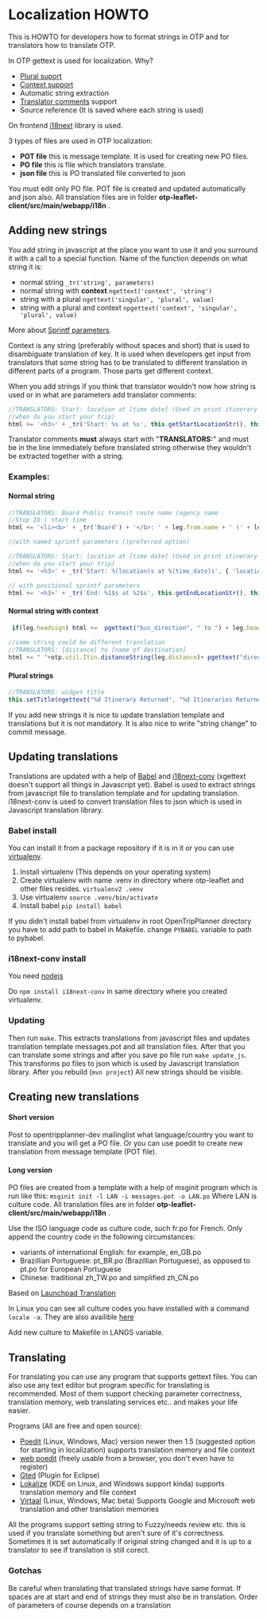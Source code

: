 # Localization HOWTO


This is HOWTO for developers how to format strings in OTP and for translators how to translate OTP.

In OTP gettext is used for localization. Why?

- [Plural suport](http://pology.nedohodnik.net/doc/user/en_US/ch-poformat.html#sec-poplurals)
- [Context support](http://pology.nedohodnik.net/doc/user/en_US/ch-poformat.html#sec-poautocmnt)
- Automatic string extraction
- [Translator comments](http://pology.nedohodnik.net/doc/user/en_US/ch-poformat.html#sec-poautocmnt) support
- Source reference (It is saved where each string is used)

On frontend [i18next](http://i18next.com) library is used.

3 types of files are used in OTP localization:
- **POT file** this is message template. It is used for creating new PO files.
- **PO file** this is file which translators translate.
- **json file** this is PO translated file converted to json

You must edit only PO file. POT file is created and updated automatically and json also.
All translation files are in folder **otp-leaflet-client/src/main/webapp/i18n** .

Adding new strings
------------------

You add string in javascript at the place you want to use it and you surround it with a call to a special function. Name of the function depends on what string it is:

- normal string `_tr('string', parameters)`
- normal string with **context** `ngettext('context', 'string')`
- string with a plural `ngettext('singular', 'plural', value)`
- string with a plural and context `npgettext('context', 'singular', 'plural', value)`

More about [Sprintf parameters](http://www.diveintojavascript.com/projects/javascript-sprintf).

Context is any string (preferably without spaces and short) that is used to disambiguate translation of key. It is used when developers get input from translators that some string has to be translated to different translation in different parts of a program. Those parts get different context.

When you add strings if you think that translator wouldn't now how string is used or in what are parameters add translator comments:
```javascript
//TRANSLATORS: Start: location at [time date] (Used in print itinerary  
//when do you start your trip)                                          
html += '<h3>' + _tr('Start: %s at %s', this.getStartLocationStr(), this.getStartTimeStr()) + '</h3>';
```
Translator comments **must** always start with "**TRANSLATORS:**" and must be in the line immediately before translated string otherwise they wouldn't be extracted together with a string.

### Examples:

#### Normal string
```javascript
//TRANSLATORS: Board Public transit route name (agency name     
//Stop ID ) start time                                          
html += '<li><b>' + _tr('Board') + '</b>: ' + leg.from.name + ' (' + leg.from.stopId.agencyId + ' Stop ID #' +

//with named sprintf parameters ()preferred option)

//TRANSLATORS: Start: location at [time date] (Used in print itinerary  
//when do you start your trip)                                          
html += '<h3>' + _tr('Start: %(location)s at %(time_date)s', { 'location': this.getStartLocationStr(), 'time_date': this.getStartTimeStr()}) + '</h3>';

// with positional sprintf parameters
html += '<h3>' + _tr('End: %1$s at %2$s', this.getEndLocationStr(), this.getEndTimeStr())+'</h3>';
```



#### Normal string with context
```javascript
 if(leg.headsign) html +=  pgettext("bus_direction", " to ") + leg.headsign;
 
//same string could be different translation
//TRANSLATORS: [distance] to [name of destination]              
html += " "+otp.util.Itin.distanceString(leg.distance)+ pgettext("direction", " to ")+leg.to.name;

```

#### Plural strings

```javascript
//TRANSLATORS: widget title                                             
this.setTitle(ngettext("%d Itinerary Returned", "%d Itineraries Returned", this.itineraries.length));
```

If you add new strings it is nice to update translation template and translations but it is not mandatory. It is also nice to write "string change" to commit message.

Updating translations
---------------------
Translations are updated with a help of [Babel](http://babel.pocoo.org/) and [i18next-conv](https://github.com/jamuhl/i18next-gettext-converter) (xgettext doesn't support all things in Javascript yet).
Babel is used to extract strings from javascript file to translation template and for updating translation. i18next-conv is used to convert translation files to json which is used in Javascript translation library.

### Babel install
You can install it from a package repository if it is in it or you can use [virtualenv](http://simononsoftware.com/virtualenv-tutorial/).
1. Install virtualenv (This depends on your operating system)
2. Create virtualenv with name .venv in directory where otp-leaflet and other files resides. `virtualenv2 .venv`
3. Use virtualenv `source .venv/bin/activate`
3. Install babel `pip install babel`

If you didn't install babel from virtualenv in root OpenTripPlanner directory you have to add path to babel in Makefile. change `PYBABEL` variable to path to pybabel.

### i18next-conv install
You need [nodejs](http://nodejs.org/)

Do `npm install i18next-conv` in same directory where you created virtualenv.

### Updating

Then run `make`. This extracts translations from javascript files and updates translation template messages.pot and all translation files.
After that you can translate some strings and after you save po file run
`make update_js`. This transforms po files to json which is used by Javascript translation library. After you rebuild (`mvn project`) All new strings should be visible.

## Creating new translations

#### Short version

Post to opentripplanner-dev mailinglist what language/country you want to translate and you will get a PO file. Or you can use poedit to create new translation from message template (POT file).

#### Long version

PO files are created from a template with a help of msginit program which is run like this:
`msginit init -l LAN -i messages.pot -o LAN.po`
Where LAN is culture code.
All translation files are in folder **otp-leaflet-client/src/main/webapp/i18n** .

Use the ISO language code as culture code, such fr.po for French. Only append the country code in the following circumstances:

- variants of international English: for example, en_GB.po
- Brazillian Portuguese: pt_BR.po (Brazillian Portuguese), as opposed to pt.po for European Portuguese
- Chinese: traditional zh_TW.po and simplified zh_CN.po

Based on [Launchpad Translation](https://help.launchpad.net/Translations/YourProject/ImportingTranslations)

In Linux you can see all culture codes you have installed with a command `locale -a`. They are also availible [here](http://download1.parallels.com/SiteBuilder/Windows/docs/3.2/en_US/sitebulder-3.2-win-sdk-localization-pack-creation-guide/30801.htm)

Add new culture to Makefile in LANGS variable.

## Translating
For translating you can use any program that supports gettext files. You can also use any text editor but program specific for translating is recommended. Most of them support checking parameter correctness, translation memory, web translating services etc.. and makes your life easier.

Programs (All are free and open source):

- [Poedit](http://poedit.net/) (Linux, Windows, Mac) version newer then 1.5 (suggested option for starting in localization) supports translation memory and file context
- [web poedit](https://localise.biz/free/poedit) (freely usable from a browser, you don't even have to register)
- [Gted](http://www.gted.org/) (Plugin for Eclipse)
- [Lokalize](http://userbase.kde.org/Lokalize) (KDE on Linux, and Windows support kinda) supports translation memory and file context
- [Virtaal](http://virtaal.translatehouse.org/index.html) (Linux, Windows, Mac beta) Supports Google and Microsoft web translation and other translation memories

All the programs support setting string to Fuzzy/needs review etc. this is used if you translate something but aren't sure of it's correctness. Sometimes it is set automatically if original string changed and it is up to a translator to see if translation is still corect.

### Gotchas
Be careful when translating that translated strings have same format. If spaces are at start and end of strings they must also be in translation. Order of parameters of course depends on a translation
    